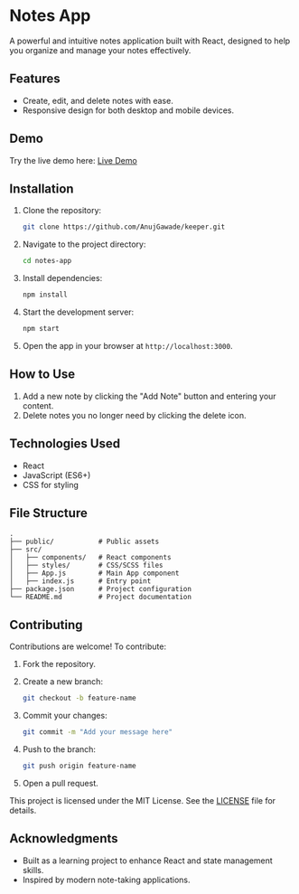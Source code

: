 # Notes App

A powerful and intuitive notes application built with React, designed to help you organize and manage your notes effectively.

## Features

- Create, edit, and delete notes with ease.
- Responsive design for both desktop and mobile devices.

## Demo

Try the live demo here: [Live Demo](#)

## Installation

1. Clone the repository:

   ```bash
   git clone https://github.com/AnujGawade/keeper.git
   ```

2. Navigate to the project directory:

   ```bash
   cd notes-app
   ```

3. Install dependencies:

   ```bash
   npm install
   ```

4. Start the development server:

   ```bash
   npm start
   ```

5. Open the app in your browser at `http://localhost:3000`.

## How to Use

1. Add a new note by clicking the "Add Note" button and entering your content.
2.  Delete notes you no longer need by clicking the delete icon.

## Technologies Used

- React
- JavaScript (ES6+)
- CSS for styling


## File Structure

```
.
├── public/           # Public assets
├── src/
│   ├── components/   # React components
│   ├── styles/       # CSS/SCSS files
│   ├── App.js        # Main App component
│   ├── index.js      # Entry point
├── package.json      # Project configuration
└── README.md         # Project documentation
```

## Contributing

Contributions are welcome! To contribute:

1. Fork the repository.
2. Create a new branch:

   ```bash
   git checkout -b feature-name
   ```

3. Commit your changes:

   ```bash
   git commit -m "Add your message here"
   ```

4. Push to the branch:

   ```bash
   git push origin feature-name
   ```

5. Open a pull request.


This project is licensed under the MIT License. See the [LICENSE](LICENSE) file for details.

## Acknowledgments

- Built as a learning project to enhance React and state management skills.
- Inspired by modern note-taking applications.
